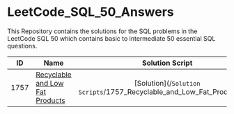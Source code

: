 # LeetCode_SQL_50_Answers

This Repository contains the solutions for the SQL problems in the LeetCode SQL 50 which contains basic to intermediate 50 essential SQL questions.


| ID | Name | Solution Script |
|:-------:|--------------------------|:-----------:|
|1757| [Recyclable and Low Fat Products](https://leetcode.com/problems/recyclable-and-low-fat-products/description/?envType=study-plan-v2&envId=top-sql-50)| [Solution](/`Solution Scripts`/1757_Recyclable_and_Low_Fat_Products.sql) 

